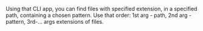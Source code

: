 Using that CLI app, you can find files with specified extension, in a specified path, containing a chosen pattern. Use that order: 1st arg - path, 2nd arg - pattern, 3rd-... args extensions of files.


